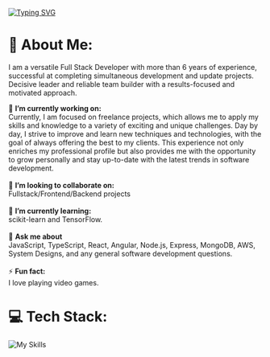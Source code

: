 [![Typing SVG](https://readme-typing-svg.herokuapp.com?color=FF3670&size=35&center=true&vCenter=true&width=1000&lines=Welcome+to+my+GitHub+profile!;My+name+is+Dayron+Castillo;I'm+a+Freelancer+Software+Developer)](https://git.io/typing-svg)
# 💫 About Me:

I am a versatile Full Stack Developer with more than 6 years of experience, successful at completing simultaneous development and update projects. Decisive leader and reliable team builder with a results-focused and motivated approach. 

🔭 **I’m currently working on:**  <br>Currently, I am focused on freelance projects, which allows me to apply my skills and knowledge to a variety of exciting and unique challenges. Day by day, I strive to improve and learn new techniques and technologies, with the goal of always offering the best to my clients. This experience not only enriches my professional profile but also provides me with the opportunity to grow personally and stay up-to-date with the latest trends in software development.<br><br>👯 **I’m looking to collaborate on:**  <br>Fullstack/Frontend/Backend projects<br><br>🌱 **I’m currently learning:**  <br>scikit-learn and TensorFlow.<br><br>💬 **Ask me about**  <br>JavaScript, TypeScript, React, Angular, Node.js, Express, MongoDB, AWS, System Designs, and any general software development questions.<br><br>⚡ **Fun fact:**  <br>I love playing video games.

# 💻 Tech Stack:
![My Skills](https://skillicons.dev/icons?i=js,ts,html,css,tailwind,react,redux,angular,androidstudio,apple,ubuntu,windows,aws,azure,babel,bash,bitbucket,bootstrap,django,express,figma,git,github,jest,jquery,linux,materialui,mongodb,mysql,nestjs,netlify,nextjs,nodejs,postman,powershell,py,sqlite,styledcomponents,solidjs,vite,vscode)


